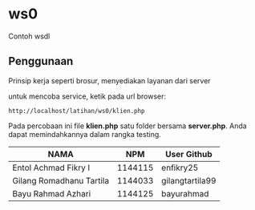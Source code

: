 # ws0
Contoh wsdl

## Penggunaan
Prinsip kerja seperti brosur, menyediakan layanan dari server

untuk mencoba service, ketik pada url browser:

`http://localhost/latihan/ws0/klien.php`

Pada percobaan ini file **klien.php** satu folder bersama **server.php**. Anda dapat memindahkannya dalam rangka testing.

NAMA | NPM | User Github
--------------- | --------------- | ---------------
Entol Achmad Fikry I | 1144115 | enfikry25
Gilang Romadhanu Tartila | 1144033 | gilangtartila99
Bayu Rahmad Azhari | 1144125 | bayurahmad
